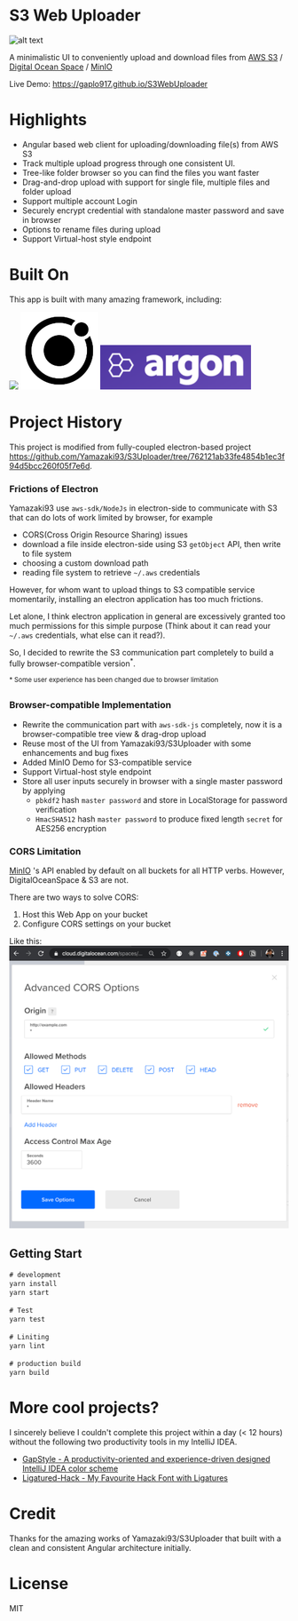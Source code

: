 # S3 Web Uploader

![alt text](misc/s3-web-uploader.gif 'Preview')

A minimalistic UI to conveniently upload and download files from
[AWS S3](https://aws.amazon.com/s3/?nc=sn&loc=1)
/ [Digital Ocean Space](https://m.do.co/c/62579dc21130)
/ [MinIO](https://docs.min.io/)

Live Demo: https://gaplo917.github.io/S3WebUploader

# Highlights

- Angular based web client for uploading/downloading file(s) from AWS S3
- Track multiple upload progress through one consistent UI.
- Tree-like folder browser so you can find the files you want faster
- Drag-and-drop upload with support for single file, multiple files and folder upload
- Support multiple account Login
- Securely encrypt credential with standalone master password and save in browser
- Options to rename files during upload
- Support Virtual-host style endpoint

# Built On

This app is built with many amazing framework, including:

<a href="https://angular.io/"><img src="https://angular.io/assets/images/logos/angular/angular.svg" width="150"></a>
<a href="https://ionicons.com/"><img src="misc/logo-ionic.svg" width="140"></a>
<a href="https://github.com/creativetimofficial/argon-design-system"><img src="misc/argoncss.png" height="80"></a>

# Project History

This project is modified from fully-coupled electron-based project
https://github.com/Yamazaki93/S3Uploader/tree/762121ab33fe4854b1ec3f94d5bcc260f05f7e6d.

### Frictions of Electron

Yamazaki93 use `aws-sdk/NodeJs` in electron-side to communicate with S3 that can do lots of work limited by browser, for example

- CORS(Cross Origin Resource Sharing) issues
- download a file inside electron-side using S3 `getObject` API, then write to file system
- choosing a custom download path
- reading file system to retrieve `~/.aws` credentials

However, for whom want to upload things to S3 compatible service momentarily, installing an electron application has too much frictions.

Let alone, I think electron application in general are excessively granted too much permissions for this simple purpose (Think
about it can read your `~/.aws` credentials, what else can it read?).

So, I decided to rewrite the S3 communication part completely to build a fully browser-compatible version<sup>\*</sup>.

<sup>\* Some user experience has been changed due to browser limitation</sup>

### Browser-compatible Implementation

- Rewrite the communication part with `aws-sdk-js` completely, now it is a browser-compatible tree view & drag-drop upload
- Reuse most of the UI from Yamazaki93/S3Uploader with some enhancements and bug fixes
- Added MinIO Demo for S3-compatible service
- Support Virtual-host style endpoint
- Store all user inputs securely in browser with a single master password by applying
  - `pbkdf2` hash `master password` and store in LocalStorage for password verification
  - `HmacSHA512` hash `master password` to produce fixed length `secret` for AES256 encryption

### CORS Limitation

[MinIO](https://docs.min.io/) 's API enabled by default on all buckets for all HTTP verbs. However, DigitalOceanSpace & S3 are not.

There are two ways to solve CORS:

1. Host this Web App on your bucket
1. Configure CORS settings on your bucket

Like this:
![](misc/digital-ocean-space-CORS.png)

## Getting Start

```
# development
yarn install
yarn start

# Test
yarn test

# Liniting
yarn lint

# production build
yarn build

```

# More cool projects?

I sincerely believe I couldn't complete this project within a day (< 12 hours) without the following two productivity tools in my IntelliJ IDEA.

- [GapStyle - A productivity-oriented and experience-driven designed IntelliJ IDEA color scheme](https://github.com/gaplo917/GapStyle)
- [Ligatured-Hack - My Favourite Hack Font with Ligatures](https://github.com/gaplo917/Ligatured-Hack)

# Credit

Thanks for the amazing works of Yamazaki93/S3Uploader that built with a
clean and consistent Angular architecture initially.

# License

MIT

